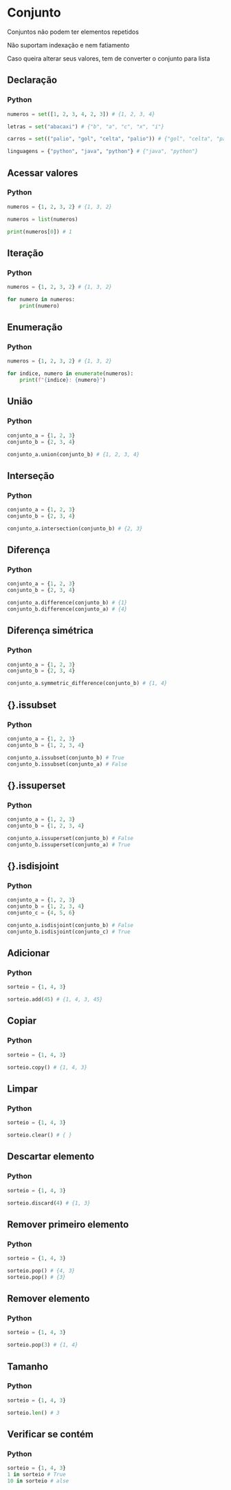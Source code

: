 # Conjunto

Conjuntos não podem ter elementos repetidos

Não suportam indexação e nem fatiamento

Caso queira alterar seus valores, tem de converter o conjunto para lista

## Declaração

### Python

```python
numeros = set([1, 2, 3, 4, 2, 3]) # {1, 2, 3, 4}

letras = set("abacaxi") # {"b", "a", "c", "x", "i"}

carros = set(("palio", "gol", "celta", "palio")) # {"gol", "celta", "palio"}

linguagens = {"python", "java", "python"} # {"java", "python"}
```

## Acessar valores

### Python

```python
numeros = {1, 2, 3, 2} # {1, 3, 2}

numeros = list(numeros)

print(numeros[0]) # 1
```

## Iteração

### Python

```python
numeros = {1, 2, 3, 2} # {1, 3, 2}

for numero in numeros:
	print(numero)
```

## Enumeração

### Python

```python
numeros = {1, 2, 3, 2} # {1, 3, 2}

for indice, numero in enumerate(numeros):
	print(f"{indice}: {numero}")
```

## União

### Python

```python
conjunto_a = {1, 2, 3}
conjunto_b = {2, 3, 4}

conjunto_a.union(conjunto_b) # {1, 2, 3, 4}
```

## Interseção

### Python

```python
conjunto_a = {1, 2, 3}
conjunto_b = {2, 3, 4}

conjunto_a.intersection(conjunto_b) # {2, 3}
```

## Diferença

### Python

```python
conjunto_a = {1, 2, 3}
conjunto_b = {2, 3, 4}

conjunto_a.difference(conjunto_b) # {1}
conjunto_b.difference(conjunto_a) # {4}
```

## Diferença simétrica

### Python

```python
conjunto_a = {1, 2, 3}
conjunto_b = {2, 3, 4}

conjunto_a.symmetric_difference(conjunto_b) # {1, 4}
```

## {}.issubset

### Python

```python
conjunto_a = {1, 2, 3}
conjunto_b = {1, 2, 3, 4}

conjunto_a.issubset(conjunto_b) # True
conjunto_b.issubset(conjunto_a) # False
```

## {}.issuperset

### Python

```python
conjunto_a = {1, 2, 3}
conjunto_b = {1, 2, 3, 4}

conjunto_a.issuperset(conjunto_b) # False
conjunto_b.issuperset(conjunto_a) # True
```

## {}.isdisjoint

### Python

```python
conjunto_a = {1, 2, 3}
conjunto_b = {1, 2, 3, 4}
conjunto_c = {4, 5, 6}

conjunto_a.isdisjoint(conjunto_b) # False
conjunto_b.isdisjoint(conjunto_c) # True
```

## Adicionar

### Python

```python
sorteio = {1, 4, 3}

sorteio.add(45) # {1, 4, 3, 45}
```

## Copiar

### Python

```python
sorteio = {1, 4, 3}

sorteio.copy() # {1, 4, 3}
```

## Limpar

### Python

```python
sorteio = {1, 4, 3}

sorteio.clear() # { }
```

## Descartar elemento

### Python

```python
sorteio = {1, 4, 3}

sorteio.discard(4) # {1, 3}
```

## Remover primeiro elemento

### Python

```python
sorteio = {1, 4, 3}

sorteio.pop() # {4, 3}
sorteio.pop() # {3}
```

## Remover elemento

### Python

```python
sorteio = {1, 4, 3}

sorteio.pop(3) # {1, 4}
```

## Tamanho

### Python

```python
sorteio = {1, 4, 3}

sorteio.len() # 3
```

## Verificar se contém

### Python

```python
sorteio = {1, 4, 3}
1 in sorteio # True
10 in sorteio # alse
```






















































